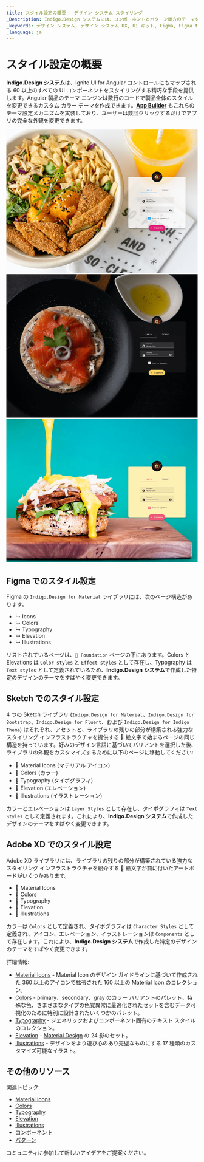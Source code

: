 ```yaml
---
title: スタイル設定の概要 - デザイン システム スタイリング
_Description: Indigo.Design システムには、コンポーネントとパターン両方のテーマを定義するために必要な項目がすべて含まれます。
_keywords: デザイン システム, デザイン システム UX, UI キット, Figma, Figma to Angular, Figma からコードをエクスポート, Figma to HTML, Figma UI キット, Sketch, Ignite UI for Angular, Sketch to Angular, Angular, Angular デザイン システム, Sketch からコードをエクスポート, Angular 用のデザイン キット, Sketch HTML, Sketch to HTML, Sketch UI キット, Adobe XD, Adobe XD to Angular, Adobe XD からコードをエクスポート, Adobe XD to HTML, Adobe XD UI キット
_language: ja
---
```


# スタイル設定の概要

**Indigo.Design システム**は、Ignite UI for Angular コントロールにもマップされる 60 以上のすべての UI コンポーネントをスタイリングする精巧な手段を提供します。Angular 製品のテーマ エンジンは数行のコードで製品全体のスタイルを変更できるカスタム カラー テーマを作成できます。[**App Builder**](https://jp.infragistics.com/products/appbuilder/help/app-builder-overview) もこれらのテーマ設定メカニズムを実装しており、ユーザーは数回クリックするだけでアプリの完全な外観を変更できます。

<img class="responsive-img" src="../images/theme_overview_default.png" srcset="../images/theme_overview_default@2x.png 2x" />
<div class="divider--half"></div>
<img class="responsive-img" src="../images/theme_overview_dark.png" srcset="../images/theme_overview_dark@2x.png 2x" />
<div class="divider--half"></div>
<img class="responsive-img" src="../images/theme_overview_vibrant.png" srcset="../images/theme_overview_vibrant@2x.png 2x" />
<div class="divider--half"></div>

## Figma でのスタイル設定

Figma の `Indigo.Design for Material` ライブラリには、次のページ構造があります。

- ↳ Icons
- ↳ Colors
- ↳ Typography
- ↳ Elevation
- ↳ Illustrations

リストされているページは、`🧱 Foundation` ページの下にあります。Colors と Elevations は `Color styles` と `Effect styles` として存在し、Typography は `Text styles` として定義されているため、**Indigo.Design システム**で作成した特定のデザインのテーマをすばやく変更できます。

## Sketch でのスタイル設定

4 つの Sketch ライブラリ (`Indigo.Design for Material`、`Indigo.Design for Bootstrap`、`Indigo.Design for Fluent`、および `Indigo.Design for Indigo Theme`) はそれぞれ、アセットと、ライブラリの残りの部分が構築される強力なスタイリング インフラストラクチャを提供する 🎨 絵文字で始まるページの同じ構造を持っています。好みのデザイン言語に基づいてバリアントを選択した後、ライブラリの外観をカスタマイズするために以下のページに移動してください:

- 🎨 Material Icons (マテリアル アイコン)
- 🎨 Colors (カラー)
- 🎨 Typography (タイポグラフィ)
- 🎨 Elevation (エレベーション)
- 🎨 Illustrations (イラストレーション)

カラーとエレベーションは `Layer Styles` として存在し、タイポグラフィは `Text Styles` として定義されます。これにより、**Indigo.Design システム**で作成したデザインのテーマをすばやく変更できます。

## Adobe XD でのスタイル設定

Adobe XD ライブラリには、ライブラリの残りの部分が構築されている強力なスタイリング インフラストラクチャを紹介する 🎨 絵文字が前に付いたアートボードがいくつかあります。

- 🎨 Material Icons
- 🎨 Colors
- 🎨 Typography
- 🎨 Elevation
- 🎨 Illustrations

カラーは `Colors` として定義され、タイポグラフィは `Character Styles` として定義され、アイコン、エレベーション、イラストレーションは `Components` として存在します。これにより、**Indigo.Design システム**で作成した特定のデザインのテーマをすばやく変更できます。

詳細情報:

- [Material Icons](material-icons.md) - Material Icon のデザイン ガイドラインに基づいて作成された 360 以上のアイコンで拡張された 160 以上の Material Icon のコレクション。
- [Colors](colors.md) - primary、secondary、gray のカラー バリアントのパレット、特殊な色、さまざまなタイプの色覚異常に最適化されたセットを含むデータ可視化のために特別に設計されたいくつかのパレット。
- [Typography](typography.md) - ジェネリックおよびコンポーネント固有のテキスト スタイルのコレクション。
- [Elevation](elevation.md) - [Material Design](https://material.io/design/environment/elevation.html) の 24 影のセット。
- [Illustrations](illustrations.md) - デザインをより遊び心のあり完璧なものにする 17 種類のカスタマイズ可能なイラスト。

## その他のリソース

関連トピック:

- [Material Icons](material-icons.md)
- [Colors](colors.md)
- [Typography](typography.md)
- [Elevation](elevation.md)
- [Illustrations](illustrations.md)
- [コンポーネント](../components/components-overview.md)
- [パターン](../patterns/patterns-overview.md)

コミュニティに参加して新しいアイデアをご提案ください。
